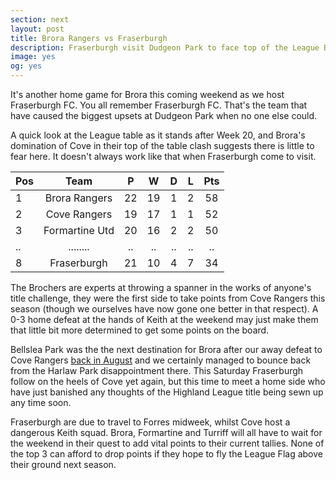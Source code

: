 ```yaml
---
section: next
layout: post
title: Brora Rangers vs Fraserburgh
description: Fraserburgh visit Dudgeon Park to face top of the League Brora Rangers. The Broch have a habit of putting a dent in the Champions points total ...
image: yes
og: yes
---
```

It's another home game for Brora this coming weekend as we host Fraserburgh FC. You all remember Fraserburgh FC. That's the team that have caused the biggest upsets at Dudgeon Park when no one else could.

A quick look at the League table as it stands after Week 20, and Brora's domination of Cove in their top of the table clash suggests there is little to fear here. It doesn't always work like that when Fraserburgh come to visit.

|Pos|Team|P|W|D|L|Pts|
|---|:---:|:---:|:---:|:---:|:---:|:---:|
| 1 | Brora Rangers | 22 | 19 | 1 | 2 | 58 |
| 2 | Cove Rangers | 19 | 17 | 1 | 1 | 52 |
| 3 | Formartine Utd | 20 | 16 | 2 | 2 | 50 |
| .. | ........| .. | .. | .. | .. | .. |
| 8 | Fraserburgh | 21 | 10 | 4 | 7 | 34 |


The Brochers are experts at throwing a spanner in the works of anyone's title challenge, they were the first side to take points from Cove Rangers this season (though we ourselves have now gone one better in that respect). A 0-3 home defeat at the hands of Keith at the weekend may just make them that little bit more determined to get some points on the board.

Bellslea Park was the the next destination for Brora after our away defeat to Cove Rangers [back in August](/2015/08/30/fraserburgh-away-report.html) and we certainly managed to bounce back from the Harlaw Park disappointment there. This Saturday Fraserburgh follow on the heels of Cove yet again, but this time to meet a home side who have just banished any thoughts of the Highland League title being sewn up any time soon.

Fraserburgh are due to travel to Forres midweek, whilst Cove host a dangerous Keith squad. Brora, Formartine and Turriff will all have to wait for the weekend in their quest to add vital points to their current tallies. None of the top 3 can afford to drop points if they hope to fly the League Flag above their ground next season.

